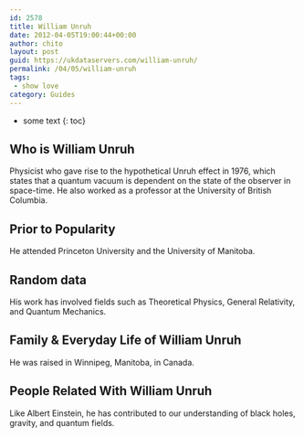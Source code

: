 ```yaml
---
id: 2578
title: William Unruh
date: 2012-04-05T19:00:44+00:00
author: chito
layout: post
guid: https://ukdataservers.com/william-unruh/
permalink: /04/05/william-unruh
tags:
 - show love
category: Guides
---
```


* some text
{: toc}
          
          
## Who is  William Unruh
                  
                  
                  
Physicist who gave rise to the hypothetical Unruh effect in 1976, which states that a quantum vacuum is dependent on the state of the observer in space-time. He also worked as a professor at the University of British Columbia.
                  
                
                
                
## Prior to Popularity 
                  
                  
                  
He attended Princeton University and the University of Manitoba.
                  
                
                
                
## Random data 
                  
                  
                  
His work has involved fields such as Theoretical Physics, General Relativity, and Quantum Mechanics.
                  
                
                
                
## Family & Everyday Life of William Unruh
                  
                  
                  
He was raised in Winnipeg, Manitoba, in Canada.
                  
                
                
                
## People Related With  William Unruh
                  
                  
                  
Like Albert Einstein, he has contributed to our understanding of black holes, gravity, and quantum fields.
                  
                
              
            
          
          
          
    
    
  
